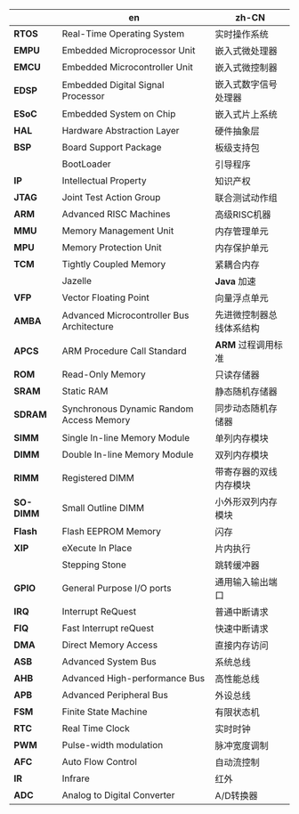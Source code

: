 ||en|zh-CN
|-|-|-|
**RTOS**    |Real-Time Operating System                 |实时操作系统
**EMPU**    |Embedded Microprocessor Unit               |嵌入式微处理器
**EMCU**    |Embedded Microcontroller Unit              |嵌入式微控制器
**EDSP**    |Embedded Digital Signal Processor          |嵌入式数字信号处理器
**ESoC**    |Embedded System on Chip                    |嵌入式片上系统
**HAL**     |Hardware Abstraction Layer                 |硬件抽象层
**BSP**     |Board Support Package                      |板级支持包
|           |BootLoader                                 |引导程序
**IP**      |Intellectual Property                      |知识产权
**JTAG**    |Joint Test Action Group                    |联合测试动作组
**ARM**     |Advanced RISC Machines                     |高级RISC机器
**MMU**     |Memory Management Unit                     |内存管理单元
**MPU**     |Memory Protection Unit                     |内存保护单元
**TCM**     |Tightly Coupled Memory                     |紧耦合内存
|           |Jazelle                                    |**Java** 加速
**VFP**     |Vector Floating Point                      |向量浮点单元
**AMBA**    |Advanced Microcontroller Bus Architecture  |先进微控制器总线体系结构
**APCS**    |ARM Procedure Call Standard                |**ARM** 过程调用标准
**ROM**     |Read-Only Memory                           |只读存储器
**SRAM**    |Static RAM                                 |静态随机存储器
**SDRAM**   |Synchronous Dynamic Random Access Memory   |同步动态随机存储器
**SIMM**    |Single In-line Memory Module               |单列内存模块
**DIMM**    |Double In-line Memory Module               |双列内存模块
**RIMM**    |Registered DIMM                            |带寄存器的双线内存模块
**SO-DIMM** |Small Outline DIMM                         |小外形双列内存模块
**Flash**   |Flash EEPROM Memory                        |闪存
**XIP**     |eXecute In Place                           |片内执行
|           |Stepping Stone                             |跳转缓冲器
**GPIO**    |General Purpose I/O ports                  |通用输入输出端口
**IRQ**     |Interrupt ReQuest                          |普通中断请求
**FIQ**     |Fast Interrupt reQuest                     |快速中断请求
**DMA**     |Direct Memory Access                       |直接内存访问
**ASB**     |Advanced System Bus                        |系统总线
**AHB**     |Advanced High-performance Bus              |高性能总线
**APB**     |Advanced Peripheral Bus                    |外设总线
**FSM**     |Finite State Machine                       |有限状态机
**RTC**     |Real Time Clock                            |实时时钟
**PWM**     |Pulse-width modulation                     |脉冲宽度调制
**AFC**     |Auto Flow Control                          |自动流控制
**IR**      |Infrare                                    |红外
**ADC**     |Analog to Digital Converter                |A/D转换器
